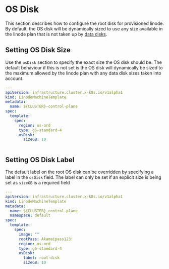 # OS Disk

This section describes how to configure the root disk for provisioned linode. By default, the OS disk will be dynamically
sized to use any size available in the linode plan that is not taken up by [data disks](./data-disks.md).


## Setting OS Disk Size
Use the `osDisk` section to specify the exact size the OS disk should be. The default behaviour if this is not set is
the OS disk will dynamically be sized to the maximum allowed by the linode plan with any data disk sizes taken into account.
```yaml
---
apiVersion: infrastructure.cluster.x-k8s.io/v1alpha1
kind: LinodeMachineTemplate
metadata:
  name: ${CLUSTER}-control-plane
spec:
  template:
    spec:
      region: us-ord
      type: g6-standard-4
      osDisk:
        sizeGB: 10



```

## Setting OS Disk Label
The default label on the root OS disk can be overridden by specifying a label in the `osDisk` field. The label can only
be set if an explicit size is being set as `sizeGB` is a required field

```yaml
---
apiVersion: infrastructure.cluster.x-k8s.io/v1alpha1
kind: LinodeMachineTemplate
metadata:
  name: ${CLUSTER}-control-plane
  namespace: default
spec:
  template:
    spec:
      image: ""
      rootPass: Akamaipass123!
      region: us-ord
      type: g6-standard-4
      osDisk:
        label: root-disk
        sizeGB: 10
```

